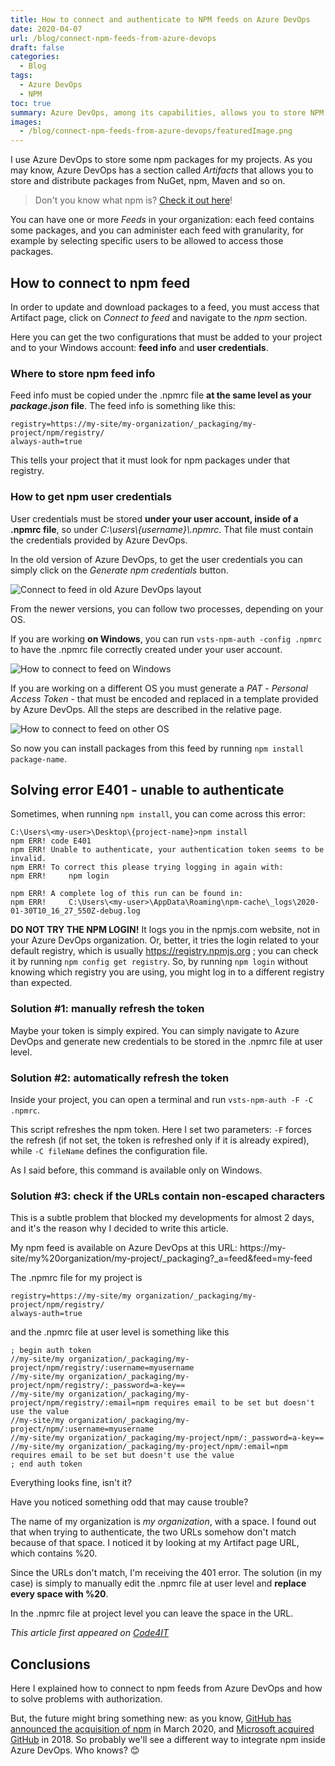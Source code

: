 ```yaml
---
title: How to connect and authenticate to NPM feeds on Azure DevOps
date: 2020-04-07
url: /blog/connect-npm-feeds-from-azure-devops
draft: false
categories:
  - Blog
tags:
  - Azure DevOps
  - NPM
toc: true
summary: Azure DevOps, among its capabilities, allows you to store NPM packages in their system. Here we'll see how to connect to an NPM feed and how to solve the 401-unauthorized error.
images:
  - /blog/connect-npm-feeds-from-azure-devops/featuredImage.png
---
```


I use Azure DevOps to store some npm packages for my projects. As you may know, Azure DevOps has a section called _Artifacts_ that allows you to store and distribute packages from NuGet, npm, Maven and so on.

> Don't you know what npm is? [Check it out here](https://www.code4it.dev/blog/angular-vs-npm-vs-node-js#npm)!

You can have one or more _Feeds_ in your organization: each feed contains some packages, and you can administer each feed with granularity, for example by selecting specific users to be allowed to access those packages.

## How to connect to npm feed

In order to update and download packages to a feed, you must access that Artifact page, click on _Connect to feed_ and navigate to the _npm_ section.

Here you can get the two configurations that must be added to your project and to your Windows account: **feed info** and **user credentials**.

### Where to store npm feed info

Feed info must be copied under the .npmrc file **at the same level as your _package.json_ file**. The feed info is something like this:

```text
registry=https://my-site/my-organization/_packaging/my-project/npm/registry/
always-auth=true
```

This tells your project that it must look for npm packages under that registry.

### How to get npm user credentials

User credentials must be stored **under your user account, inside of a .npmrc file**, so under _C:\users\\{username}\\.npmrc_. That file must contain the credentials provided by Azure DevOps.

In the old version of Azure DevOps, to get the user credentials you can simply click on the _Generate npm credentials_ button.

![Connect to feed in old Azure DevOps layout](./az-devops-npm.png "Connect to feed inside Azure DevOps - old layout")

From the newer versions, you can follow two processes, depending on your OS.

If you are working **on Windows**, you can run `vsts-npm-auth -config .npmrc` to have the .npmrc file correctly created under your user account.

![How to connect to feed on Windows](./new-az-devops-windows.png "How to connect to feed on Windows")

If you are working on a different OS you must generate a _PAT_ - _Personal Access Token_ - that must be encoded and replaced in a template provided by Azure DevOps. All the steps are described in the relative page.

![How to connect to feed on other OS](./new-az-devops-other-os.png "How to connect to feed on other OS")

So now you can install packages from this feed by running `npm install package-name`.

## Solving error E401 - unable to authenticate

Sometimes, when running `npm install`, you can come across this error:

```shell
C:\Users\<my-user>\Desktop\{project-name}>npm install
npm ERR! code E401
npm ERR! Unable to authenticate, your authentication token seems to be invalid.
npm ERR! To correct this please trying logging in again with:
npm ERR!     npm login

npm ERR! A complete log of this run can be found in:
npm ERR!     C:\Users\<my-user>\AppData\Roaming\npm-cache\_logs\2020-01-30T10_16_27_550Z-debug.log
```

**DO NOT TRY THE NPM LOGIN!** It logs you in the npmjs.com website, not in your Azure DevOps organization. Or, better, it tries the login related to your default registry, which is usually https://registry.npmjs.org ; you can check it by running `npm config get registry`. So, by running `npm login` without knowing which registry you are using, you might log in to a different registry than expected.

### Solution #1: manually refresh the token

Maybe your token is simply expired. You can simply navigate to Azure DevOps and generate new credentials to be stored in the .npmrc file at user level.

### Solution #2: automatically refresh the token

Inside your project, you can open a terminal and run `vsts-npm-auth -F -C .npmrc`.

This script refreshes the npm token. Here I set two parameters: `-F` forces the refresh (if not set, the token is refreshed only if it is already expired), while `-C fileName` defines the configuration file.

As I said before, this command is available only on Windows.

### Solution #3: check if the URLs contain non-escaped characters

This is a subtle problem that blocked my developments for almost 2 days, and it's the reason why I decided to write this article.

My npm feed is available on Azure DevOps at this URL: https://my-site/my%20organization/my-project/\_packaging?\_a=feed&feed=my-feed

The .npmrc file for my project is

```
registry=https://my-site/my organization/_packaging/my-project/npm/registry/
always-auth=true
```

and the .npmrc file at user level is something like this

```
; begin auth token
//my-site/my organization/_packaging/my-project/npm/registry/:username=myusername
//my-site/my organization/_packaging/my-project/npm/registry/:_password=a-key==
//my-site/my organization/_packaging/my-project/npm/registry/:email=npm requires email to be set but doesn't use the value
//my-site/my organization/_packaging/my-project/npm/:username=myusername
//my-site/my organization/_packaging/my-project/npm/:_password=a-key==
//my-site/my organization/_packaging/my-project/npm/:email=npm requires email to be set but doesn't use the value
; end auth token
```

Everything looks fine, isn't it?

Have you noticed something odd that may cause trouble?

The name of my organization is _my organization_, with a space. I found out that when trying to authenticate, the two URLs somehow don't match because of that space. I noticed it by looking at my Artifact page URL, which contains %20.

Since the URLs don't match, I'm receiving the 401 error. The solution (in my case) is simply to manually edit the .npmrc file at user level and **replace every space with %20**.

In the .npmrc file at project level you can leave the space in the URL.

_This article first appeared on [Code4IT](https://www.code4it.dev/)_

## Conclusions

Here I explained how to connect to npm feeds from Azure DevOps and how to solve problems with authorization.

But, the future might bring something new: as you know, [GitHub has announced the acquisition of npm](https://github.blog/2020-03-16-npm-is-joining-github/ "GitHub acquires npm") in March 2020, and [Microsoft acquired GitHub](https://blogs.microsoft.com/blog/2018/10/26/microsoft-completes-github-acquisition?wt.mc_id=DT-MVP-5005077 "Microsoft acquires GitHub") in 2018. So probably we'll see a different way to integrate npm inside Azure DevOps. Who knows? 😊
